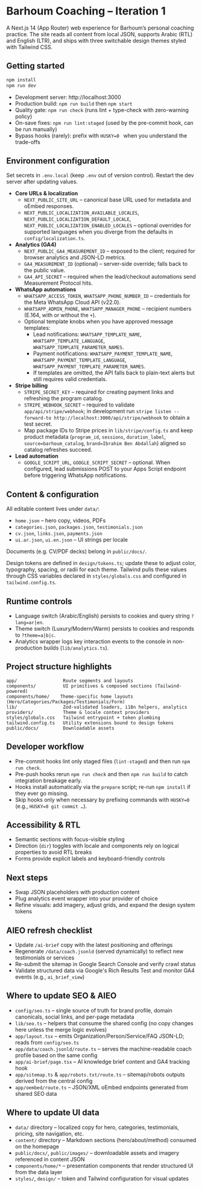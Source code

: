 # Barhoum Coaching – Iteration 1

A Next.js 14 (App Router) web experience for Barhoum’s personal coaching practice. The site reads all content from local JSON, supports Arabic (RTL) and English (LTR), and ships with three switchable design themes styled with Tailwind CSS.

## Getting started

```bash
npm install
npm run dev
```

- Development server: http://localhost:3000
- Production build: `npm run build` then `npm start`
- Quality gate: `npm run check` (runs lint + type-check with zero-warning policy)
- On-save fixes: `npm run lint:staged` (used by the pre-commit hook, can be run manually)
- Bypass hooks (rarely): prefix with `HUSKY=0 ` when you understand the trade-offs

## Environment configuration

Set secrets in `.env.local` (keep `.env` out of version control). Restart the dev server after updating values.

- **Core URLs & localization**
  - `NEXT_PUBLIC_SITE_URL` – canonical base URL used for metadata and oEmbed responses.
  - `NEXT_PUBLIC_LOCALIZATION_AVAILABLE_LOCALES`, `NEXT_PUBLIC_LOCALIZATION_DEFAULT_LOCALE`, `NEXT_PUBLIC_LOCALIZATION_ENABLED_LOCALES` – optional overrides for supported languages when you diverge from the defaults in `config/localization.ts`.
- **Analytics (GA4)**
  - `NEXT_PUBLIC_GA4_MEASUREMENT_ID` – exposed to the client; required for browser analytics and JSON-LD metrics.
  - `GA4_MEASUREMENT_ID` (optional) – server-side override; falls back to the public value.
  - `GA4_API_SECRET` – required when the lead/checkout automations send Measurement Protocol hits.
- **WhatsApp automations**
  - `WHATSAPP_ACCESS_TOKEN`, `WHATSAPP_PHONE_NUMBER_ID` – credentials for the Meta WhatsApp Cloud API (v22.0).
  - `WHATSAPP_ADMIN_PHONE`, `WHATSAPP_MANAGER_PHONE` – recipient numbers (E.164, with or without the `+`).
  - Optional template knobs when you have approved message templates:
    - Lead notifications: `WHATSAPP_TEMPLATE_NAME`, `WHATSAPP_TEMPLATE_LANGUAGE`, `WHATSAPP_TEMPLATE_PARAMETER_NAMES`.
    - Payment notifications: `WHATSAPP_PAYMENT_TEMPLATE_NAME`, `WHATSAPP_PAYMENT_TEMPLATE_LANGUAGE`, `WHATSAPP_PAYMENT_TEMPLATE_PARAMETER_NAMES`.
    - If templates are omitted, the API falls back to plain-text alerts but still requires valid credentials.
- **Stripe billing**
  - `STRIPE_SECRET_KEY` – required for creating payment links and refreshing the program catalog.
  - `STRIPE_WEBHOOK_SECRET` – required to validate `app/api/stripe/webhook`; in development run `stripe listen --forward-to http://localhost:3000/api/stripe/webhook` to obtain a test secret.
  - Map package IDs to Stripe prices in `lib/stripe/config.ts` and keep product metadata (`program_id`, `sessions`, `duration_label`, `source=barhoum_catalog`, `brand=Ibrahim Ben Abdallah`) aligned so catalog refreshes succeed.
- **Lead automation**
  - `GOOGLE_SCRIPT_URL`, `GOOGLE_SCRIPT_SECRET` – optional. When configured, lead submissions POST to your Apps Script endpoint before triggering WhatsApp notifications.

## Content & configuration

All editable content lives under `data/`:

- `home.json` – hero copy, videos, PDFs
- `categories.json`, `packages.json`, `testimonials.json`
- `cv.json`, `links.json`, `payments.json`
- `ui.ar.json`, `ui.en.json` – UI strings per locale

Documents (e.g. CV/PDF decks) belong in `public/docs/`.

Design tokens are defined in `design/tokens.ts`; update these to adjust color, typography, spacing, or radii for each theme. Tailwind pulls these values through CSS variables declared in `styles/globals.css` and configured in `tailwind.config.ts`.

## Runtime controls

- Language switch (Arabic/English) persists to cookies and query string `?lang=ar|en`.
- Theme switch (Luxury/Modern/Warm) persists to cookies and responds to `?theme=a|b|c`.
- Analytics wrapper logs key interaction events to the console in non-production builds (`lib/analytics.ts`).

## Project structure highlights

```
app/                 Route segments and layouts
components/          UI primitives & composed sections (Tailwind-powered)
components/home/    Theme-specific home layouts (Hero/Categories/Packages/Testimonials/Form)
lib/                 Zod-validated loaders, i18n helpers, analytics
providers/           Theme & locale context providers
styles/globals.css   Tailwind entrypoint + token plumbing
tailwind.config.ts   Utility extensions bound to design tokens
public/docs/         Downloadable assets
```

## Developer workflow

- Pre-commit hooks lint only staged files (`lint-staged`) and then run `npm run check`.
- Pre-push hooks rerun `npm run check` and then `npm run build` to catch integration breakage early.
- Hooks install automatically via the `prepare` script; re-run `npm install` if they ever go missing.
- Skip hooks only when necessary by prefixing commands with `HUSKY=0 ` (e.g., `HUSKY=0 git commit …`).

## Accessibility & RTL

- Semantic sections with focus-visible styling
- Direction (`dir`) toggles with locale and components rely on logical properties to avoid RTL breaks
- Forms provide explicit labels and keyboard-friendly controls

## Next steps

- Swap JSON placeholders with production content
- Plug analytics event wrapper into your provider of choice
- Refine visuals: add imagery, adjust grids, and expand the design system tokens

## AIEO refresh checklist

- Update `/ai-brief` copy with the latest positioning and offerings
- Regenerate `/data/coach.jsonld` (served dynamically) to reflect new testimonials or services
- Re-submit the sitemap in Google Search Console and verify crawl status
- Validate structured data via Google's Rich Results Test and monitor GA4 events (e.g., `ai_brief_view`)

## Where to update SEO & AIEO

- `config/seo.ts` – single source of truth for brand profile, domain canonicals, social links, and per-page metadata
- `lib/seo.ts` – helpers that consume the shared config (no copy changes here unless the merge logic evolves)
- `app/layout.tsx` – emits Organization/Person/Service/FAQ JSON-LD; reads from `config/seo.ts`
- `app/data/coach.jsonld/route.ts` – serves the machine-readable coach profile based on the same config
- `app/ai-brief/page.tsx` – AI knowledge brief content and GA4 tracking hook
- `app/sitemap.ts` & `app/robots.txt/route.ts` – sitemap/robots outputs derived from the central config
- `app/oembed/route.ts` – JSON/XML oEmbed endpoints generated from shared SEO data

## Where to update UI data

- `data/` directory – localized copy for hero, categories, testimonials, pricing, site navigation, etc.
- `content/` directory – Markdown sections (hero/about/method) consumed on the homepage
- `public/docs/`, `public/images/` – downloadable assets and imagery referenced in content JSON
- `components/home/*` – presentation components that render structured UI from the data layer
- `styles/`, `design/` – token and Tailwind configuration for visual updates
